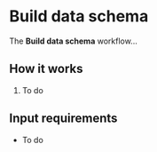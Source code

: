 # Build data schema

The **Build data schema** workflow...

## How it works

1. To do

## Input requirements

- To do
